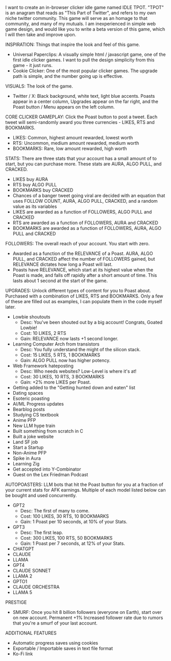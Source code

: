 I want to create an in-browser clicker idle game named IDLE TPOT. "TPOT" is an anagram that reads as "This Part of Twitter", and refers to my own niche twitter community. This game will serve as an homage to that community, and many of my mutuals. I am inexperienced in simple web game design, and would like you to write a beta version of this game, which I will then take and improve upon.

INSPIRATION: Things that inspire the look and feel of this game.
- Universal Paperclips: A visually simple html / javascript game, one of the first idle clicker games. I want to pull the design simplicity from this game - it just runs.
- Cookie Clicker: One of the most popular clicker games. The upgrade path is simple, and the number going up is effective. 

VISUALS: The look of the game.
- Twitter / X: Black background, white text, light blue accents. Poasts appear in a center column, Upgrades appear on the far right, and the Poast button / Menu appears on the left column.

CORE CLICKER GAMEPLAY: Click the Poast button to post a tweet. Each tweet will semi-randomly award you three currencies - LIKES, RTS and BOOKMARKS.
- LIKES: Common, highest amount rewarded, lowest worth
- RTS: Uncommon, medium amount rewarded, medium worth
- BOOKMARKS: Rare, low amount rewarded, high worth

STATS: There are three stats that your account has a small amount of to start, but you can purchase more. These stats are AURA, ALGO PULL, and CRACKED.
- LIKES buy AURA
- RTS buy ALGO PULL
- BOOKMARKS buy CRACKED
- Chances of a banger tweet going viral are decided with an equation that uses FOLLOW COUNT, AURA, ALGO PULL, CRACKED, and a random value as its variables
- LIKES are awarded as a function of FOLLOWERS, ALGO PULL and CRACKED
- RTS are awarded as a function of FOLLOWERS, AURA and CRACKED
- BOOKMARKS are awarded as a function of FOLLOWERS, AURA, ALGO PULL and CRACKED

FOLLOWERS: The overall reach of your account. You start with zero.
- Awarded as a function of the RELEVANCE of a Poast. AURA, ALGO PULL, and CRACKED affect the number of FOLLOWERS gained, but RELEVANCE dictates how long a Poast will last.
- Poasts have RELEVANCE, which start at its highest value when the Poast is made, and falls off rapidly after a short amount of time. This lasts about 1 second at the start of the game.

UPGRADES: Unlock different types of content for you to Poast about. Purchased with a combination of LIKES, RTS and BOOKMARKS. Only a few of these are filled out as examples, I can populate them in the code myself later.
- Lowbie shoutouts
	- Desc: You've been shouted out by a big account! Congrats, Goated Lowbie!
	- Cost: 10 LIKES, 2 RTS
	- Gain: RELEVANCE now lasts +1 second longer.
- Learning Computer Arch from transistors
	- Desc: You fully understand the might of the silicon stack.
	- Cost: 15 LIKES, 5 RTS, 1 BOOKMARKS
	- Gain: ALGO PULL now has higher potency.
- Web Framework hateposting
	- Desc: Who needs websites? Low-Level is where it's at!
	- Cost: 30 LIKES, 10 RTS, 3 BOOKMARKS
	- Gain: +2% more LIKES per Poast.
- Getting added to the "Getting hunted down and eaten" list
- Dating spaces
- Esoteric poasting
- AI/ML Progress updates
- Bearblog posts
- Studying CS textbook
- Anime PFP
- New LLM hype train
- Built something from scratch in C
- Built a joke website
- Land SF job
- Start a Startup
- Non-Anime PFP
- Spike in Aura
- Learning Zig
- Get accepted into Y-Combinator
- Guest on the Lex Friedman Podcast

AUTOPOASTERS: LLM bots that hit the Poast button for you at a fraction of your current stats for AFK earnings. Multiple of each model listed below can be bought and used concurrently.
- GPT2
	- Desc: The first of many to come.
	- Cost: 100 LIKES, 30 RTS, 10 BOOKMARKS
	- Gain: 1 Poast per 10 seconds, at 10% of your Stats.
- GPT3
	- Desc: The first leap.
	- Cost: 300 LIKES, 100 RTS, 50 BOOKMARKS
	- Gain: 1 Poast per 7 seconds, at 12% of your Stats.
- CHATGPT
- CLAUDE
- LLAMA
- GPT4
- CLAUDE SONNET
- LLAMA 2
- GPTO1
- CLAUDE ORCHESTRA
- LLAMA 5

PRESTIGE
- SMURF: Once you hit 8 billion followers (everyone on Earth), start over on new account. Permanent +1% Increased follower rate due to rumors that you're a smurf of your last account.

ADDITIONAL FEATURES
- Automatic progress saves using cookies
- Exportable / Importable saves in text file format
- Ko-Fi link